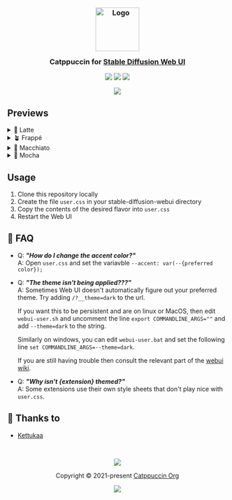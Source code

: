 <h3 align="center">
	<img src="https://raw.githubusercontent.com/catppuccin/catppuccin/main/assets/logos/exports/1544x1544_circle.png" width="100" alt="Logo"/><br/>
	<img src="https://raw.githubusercontent.com/catppuccin/catppuccin/main/assets/misc/transparent.png" height="30" width="0px"/>
	Catppuccin for <a href="https://github.com/AUTOMATIC1111/stable-diffusion-webui">Stable Diffusion Web UI</a>
	<img src="https://raw.githubusercontent.com/catppuccin/catppuccin/main/assets/misc/transparent.png" height="30" width="0px"/>
</h3>

<p align="center">
	<a href="https://github.com/catppuccin/Stable-Diffusion-Web-Ui/stargazers"><img src="https://img.shields.io/github/stars/catppuccin/Stable-Diffusion-Web-Ui?colorA=363a4f&colorB=b7bdf8&style=for-the-badge"></a>
	<a href="https://github.com/catppuccin/Stable-Diffusion-Web-Ui/issues"><img src="https://img.shields.io/github/issues/catppuccin/Stable-Diffusion-Web-Ui?colorA=363a4f&colorB=f5a97f&style=for-the-badge"></a>
	<a href="https://github.com/catppuccin/Stable-Diffusion-Web-Ui/contributors"><img src="https://img.shields.io/github/contributors/catppuccin/Stable-Diffusion-Web-Ui?colorA=363a4f&colorB=a6da95&style=for-the-badge"></a>
</p>

<p align="center">
	<img src="https://raw.githubusercontent.com/catppuccin/Stable-Diffusion-Web-Ui/main/assets/res.webp"/>
</p>

## Previews

<details>
<summary>🌻 Latte</summary>
<img src="https://raw.githubusercontent.com/catppuccin/Stable-Diffusion-Web-Ui/main/assets/latte.png"/>
</details>
<details>
<summary>🪴 Frappé</summary>
<img src="https://raw.githubusercontent.com/catppuccin/Stable-Diffusion-Web-Ui/main/assets/frappe.png"/>
</details>
<details>
<summary>🌺 Macchiato</summary>
<img src="https://raw.githubusercontent.com/catppuccin/Stable-Diffusion-Web-Ui/main/assets/macchiato.png"/>
</details>
<details>
<summary>🌿 Mocha</summary>
<img src="https://raw.githubusercontent.com/catppuccin/Stable-Diffusion-Web-Ui/main/assets/mocha.png"/>
</details>

## Usage

1. Clone this repository locally
2. Create the file `user.css` in your stable-diffusion-webui directory
3. Copy the contents of the desired flavor into `user.css`
4. Restart the Web UI

## 🙋 FAQ

-	Q: **_"How do I change the accent color?"_**\
	A: Open `user.css` and set the variavble `--accent: var(--{preferred color});`
	
-	Q: **_"The theme isn't being applied???"_**\
	A: Sometimes Web UI doesn't automatically figure out your preferred theme. Try adding `/?__theme=dark` to the url. 
	
	If you want this to be persistent and are on linux or MacOS, then edit `webui-user.sh` and uncomment the line `export COMMANDLINE_ARGS=""` and add `--theme=dark` to the string. 
	
	Similarly on windows, you can edit `webui-user.bat` and set the following line `set COMMANDLINE_ARGS=--theme=dark`. 
	
	If you are still having trouble then consult the relevant part of the [webui wiki](https://github.com/AUTOMATIC1111/stable-diffusion-webui/wiki/Features#usercss). 
	
-	Q: **_"Why isn't {extension} themed?"_**\
	A: Some extensions use their own style sheets that don't play nice with `user.css`.


## 💝 Thanks to

- [Kettukaa](https://github.com/Kettukaa)

&nbsp;

<p align="center">
	<img src="https://raw.githubusercontent.com/catppuccin/catppuccin/main/assets/footers/gray0_ctp_on_line.svg?sanitize=true" />
</p>

<p align="center">
	Copyright &copy; 2021-present <a href="https://github.com/catppuccin" target="_blank">Catppuccin Org</a>
</p>

<p align="center">
	<a href="https://github.com/catppuccin/catppuccin/blob/main/LICENSE"><img src="https://img.shields.io/static/v1.svg?style=for-the-badge&label=License&message=MIT&logoColor=d9e0ee&colorA=363a4f&colorB=b7bdf8"/></a>
</p>
